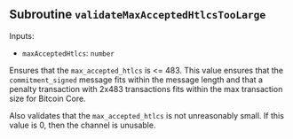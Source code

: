 ## Subroutine `validateMaxAcceptedHtlcsTooLarge`

Inputs:

-   `maxAcceptedHtlcs`: `number`

Ensures that the `max_accepted_htlcs` is <= 483. This value ensures that the `commitment_signed` message fits within the message length and that a penalty transaction with 2x483 transactions fits within the max transaction size for Bitcoin Core.

Also validates that the `max_accepted_htlcs` is not unreasonably small. If this value is 0, then the channel is unusable.

